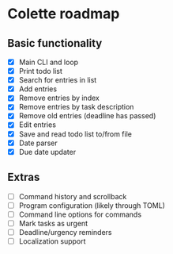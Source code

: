 # Colette roadmap

## Basic functionality
- [x] Main CLI and loop
- [x] Print todo list
- [x] Search for entries in list
- [x] Add entries
- [x] Remove entries by index
- [x] Remove entries by task description
- [x] Remove old entries (deadline has passed)
- [x] Edit entries
- [x] Save and read todo list to/from file
- [x] Date parser
- [x] Due date updater

## Extras
- [ ] Command history and scrollback
- [ ] Program configuration (likely through TOML)
- [ ] Command line options for commands
- [ ] Mark tasks as urgent
- [ ] Deadline/urgency reminders
- [ ] Localization support